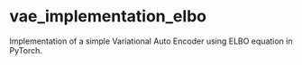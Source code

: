 # vae_implementation_elbo
Implementation of a simple Variational Auto Encoder using ELBO equation in PyTorch.  
